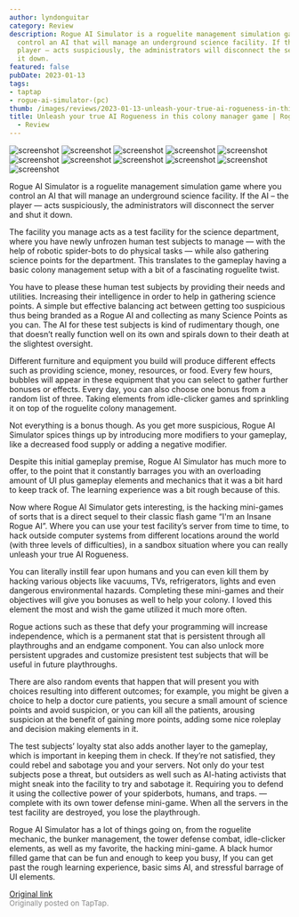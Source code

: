 ```yaml
---
author: lyndonguitar
category: Review
description: Rogue AI Simulator is a roguelite management simulation game where you
  control an AI that will manage an underground science facility. If the AI – the
  player — acts suspiciously, the administrators will disconnect the server and shut
  it down.
featured: false
pubDate: 2023-01-13
tags:
- taptap
- rogue-ai-simulator-(pc)
thumb: /images/reviews/2023-01-13-unleash-your-true-ai-rogueness-in-this-colony-manager-game--rogue-ai-simulator---review-0.avif
title: Unleash your true AI Rogueness in this colony manager game | Rogue AI Simulator
  - Review
---
```


<div class="gallery">
  <img src="/images/reviews/2023-01-13-unleash-your-true-ai-rogueness-in-this-colony-manager-game--rogue-ai-simulator---review-0.avif" alt="screenshot" />
  <img src="/images/reviews/2023-01-13-unleash-your-true-ai-rogueness-in-this-colony-manager-game--rogue-ai-simulator---review-1.avif" alt="screenshot" />
  <img src="/images/reviews/2023-01-13-unleash-your-true-ai-rogueness-in-this-colony-manager-game--rogue-ai-simulator---review-2.avif" alt="screenshot" />
  <img src="/images/reviews/2023-01-13-unleash-your-true-ai-rogueness-in-this-colony-manager-game--rogue-ai-simulator---review-3.avif" alt="screenshot" />
  <img src="/images/reviews/2023-01-13-unleash-your-true-ai-rogueness-in-this-colony-manager-game--rogue-ai-simulator---review-4.avif" alt="screenshot" />
  <img src="/images/reviews/2023-01-13-unleash-your-true-ai-rogueness-in-this-colony-manager-game--rogue-ai-simulator---review-5.avif" alt="screenshot" />
  <img src="/images/reviews/2023-01-13-unleash-your-true-ai-rogueness-in-this-colony-manager-game--rogue-ai-simulator---review-6.avif" alt="screenshot" />
  <img src="/images/reviews/2023-01-13-unleash-your-true-ai-rogueness-in-this-colony-manager-game--rogue-ai-simulator---review-7.avif" alt="screenshot" />
  <img src="/images/reviews/2023-01-13-unleash-your-true-ai-rogueness-in-this-colony-manager-game--rogue-ai-simulator---review-8.avif" alt="screenshot" />
  <img src="/images/reviews/2023-01-13-unleash-your-true-ai-rogueness-in-this-colony-manager-game--rogue-ai-simulator---review-9.avif" alt="screenshot" />
  <img src="/images/reviews/2023-01-13-unleash-your-true-ai-rogueness-in-this-colony-manager-game--rogue-ai-simulator---review-10.avif" alt="screenshot" />
</div>

Rogue AI Simulator is a roguelite management simulation game where you control an AI that will manage an underground science facility. If the AI – the player — acts suspiciously, the administrators will disconnect the server and shut it down.

The facility you manage acts as a test facility for the science department, where you have newly unfrozen human test subjects to manage — with the help of robotic spider-bots to do physical tasks — while also gathering science points for the department. This translates to the gameplay having a basic colony management setup with a bit of a fascinating roguelite twist.

You have to please these human test subjects by providing their needs and utilities. Increasing their intelligence in order to help in gathering science points. A simple but effective balancing act between getting too suspicious thus being branded as a Rogue AI and collecting as many Science Points as you can. The AI for these test subjects is kind of rudimentary though, one that doesn’t really function well on its own and spirals down to their death at the slightest oversight.

Different furniture and equipment you build will produce different effects such as providing science, money, resources, or food. Every few hours, bubbles will appear in these equipment that you can select to gather further bonuses or effects. Every day, you can also choose one bonus from a random list of three. Taking elements from idle-clicker games and sprinkling it on top of the roguelite colony management.

Not everything is a bonus though. As you get more suspicious, Rogue AI Simulator spices things up by introducing more modifiers to your gameplay, like a decreased food supply or adding a negative modifier.

Despite this initial gameplay premise, Rogue AI Simulator has much more to offer, to the point that it constantly barrages you with an overloading amount of UI plus gameplay elements and mechanics that it was a bit hard to keep track of. The learning experience was a bit rough because of this.

Now where Rogue AI Simulator gets interesting, is the hacking mini-games of sorts that is a direct sequel to their classic flash game “I'm an Insane Rogue AI”. Where you can use your test facility’s server from time to time, to hack outside computer systems from different locations around the world (with three levels of difficulties), in a sandbox situation where you can really unleash your true AI Rogueness.

You can literally instill fear upon humans and you can even kill them by hacking various objects like vacuums, TVs, refrigerators, lights and even dangerous environmental hazards. Completing these mini-games and their objectives will give you bonuses as well to help your colony. I loved this element the most and wish the game utilized it much more often.

Rogue actions such as these that defy your programming will increase independence, which is a permanent stat that is persistent through all playthroughs and an endgame component. You can also unlock more persistent upgrades and customize presistent test subjects that will be useful in future playthroughs.

There are also random events that happen that will present you with choices resulting into different outcomes; for example, you might be given a choice to help a doctor cure patients, you secure a small amount of science points and avoid suspicion, or you can kill all the patients, arousing suspicion at the benefit of gaining more points, adding some nice roleplay and decision making elements in it.

The test subjects’ loyalty stat also adds another layer to the gameplay, which is important in keeping them in check. If they’re not satisfied, they could rebel and sabotage you and your servers. Not only do your test subjects pose a threat, but outsiders as well such as AI-hating activists that might sneak into the facility to try and sabotage it. Requiring you to defend it using the collective power of your spiderbots, humans, and traps. — complete with its own tower defense mini-game. When all the servers in the test facility are destroyed, you lose the playthrough.

Rogue AI Simulator has a lot of things going on, from the roguelite mechanic, the bunker management, the tower defense combat, idle-clicker elements, as well as my favorite, the hacking mini-game. A black humor filled game that can be fun and enough to keep you busy, If you can get past the rough learning experience, basic sims AI, and stressful barrage of UI elements.

[Original link](https://www.taptap.io/post/4193213)<br><span style="font-size: 0.95em; color: #888;">Originally posted on TapTap.</span>